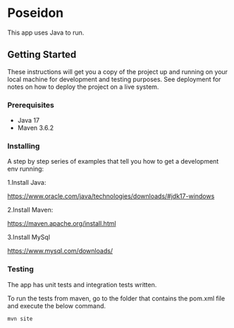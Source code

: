 # Poseidon
This app uses Java to run.

## Getting Started

These instructions will get you a copy of the project up and running on your local machine for development and testing purposes. See deployment for notes on how to deploy the project on a live system.

### Prerequisites

- Java 17
- Maven 3.6.2

### Installing

A step by step series of examples that tell you how to get a development env running:


1.Install Java:

https://www.oracle.com/java/technologies/downloads/#jdk17-windows

2.Install Maven:

https://maven.apache.org/install.html

3.Install MySql

https://www.mysql.com/downloads/

### Testing

The app has unit tests and integration tests written.

To run the tests from maven, go to the folder that contains the pom.xml file and execute the below command.

`mvn site`